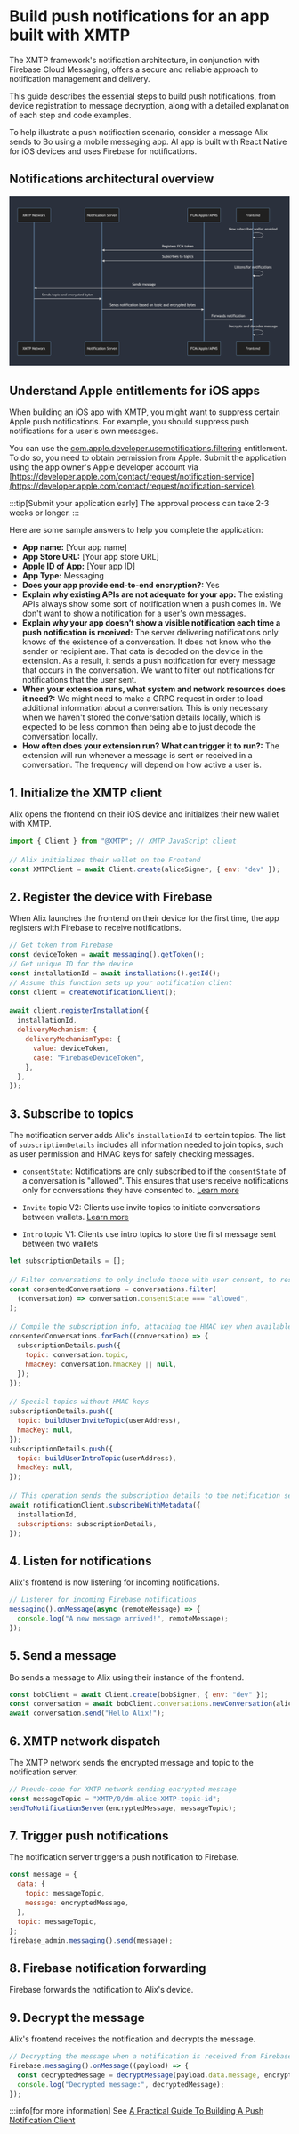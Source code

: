 # Build push notifications for an app built with XMTP

The XMTP framework's notification architecture, in conjunction with Firebase Cloud Messaging, offers a secure and reliable approach to notification management and delivery. 

This guide describes the essential steps to build push notifications, from device registration to message decryption, along with a detailed explanation of each step and code examples.

To help illustrate a push notification scenario, consider a message Alix sends to Bo using a mobile messaging app. Al app is built with React Native for iOS devices and uses Firebase for notifications. 

## Notifications architectural overview

![Sequence diagram illustrating an overview of the notification handling and delivery process in XMTP](https://raw.githubusercontent.com/xmtp/docs-xmtp-org/main/docs/pages/img/notif-diagram.png)

## Understand Apple entitlements for iOS apps

When building an iOS app with XMTP, you might want to suppress certain Apple push notifications. For example, you should suppress push notifications for a user's own messages.

You can use the [com.apple.developer.usernotifications.filtering](https://developer.apple.com/documentation/bundleresources/entitlements/com_apple_developer_usernotifications_filtering) entitlement. To do so, you need to obtain permission from Apple. Submit the application using the app owner's Apple developer account via [https://developer.apple.com/contact/request/notification-service](https://developer.apple.com/contact/request/notification-service).

:::tip[Submit your application early]
The approval process can take 2-3 weeks or longer.
:::

Here are some sample answers to help you complete the application:

- **App name:** [Your app name]
- **App Store URL:** [Your app store URL]
- **Apple ID of App:** [Your app ID]
- **App Type:** Messaging
- **Does your app provide end-to-end encryption?:** Yes
- **Explain why existing APIs are not adequate for your app:** The existing APIs always show some sort of notification when a push comes in. We don't want to show a notification for a user's own messages.
- **Explain why your app doesn’t show a visible notification each time a push notification is received:** The server delivering notifications only knows of the existence of a conversation. It does not know who the sender or recipient are. That data is decoded on the device in the extension. As a result, it sends a push notification for every message that occurs in the conversation. We want to filter out notifications for notifications that the user sent.
- **When your extension runs, what system and network resources does it need?:** We might need to make a GRPC request in order to load additional information about a conversation. This is only necessary when we haven't stored the conversation details locally, which is expected to be less common than being able to just decode the conversation locally.
- **How often does your extension run? What can trigger it to run?:** The extension will run whenever a message is sent or received in a conversation. The frequency will depend on how active a user is.

## 1. Initialize the XMTP client

Alix opens the frontend on their iOS device and initializes their new wallet with XMTP.

```javascript [JavaScript]
import { Client } from "@XMTP"; // XMTP JavaScript client

// Alix initializes their wallet on the Frontend
const XMTPClient = await Client.create(aliceSigner, { env: "dev" });
```

## 2. Register the device with Firebase

When Alix launches the frontend on their device for the first time, the app registers with Firebase to receive notifications.

```javascript [JavaScript]
// Get token from Firebase
const deviceToken = await messaging().getToken();
// Get unique ID for the device
const installationId = await installations().getId();
// Assume this function sets up your notification client
const client = createNotificationClient();

await client.registerInstallation({
  installationId,
  deliveryMechanism: {
    deliveryMechanismType: {
      value: deviceToken,
      case: "FirebaseDeviceToken",
    },
  },
});
```

## 3. Subscribe to topics

The notification server adds Alix's `installationId` to certain topics. The list of `subscriptionDetails` includes all information needed to join topics, such as user permission and HMAC keys for safely checking messages.

- `consentState`: Notifications are only subscribed to if the `consentState` of a conversation is "allowed". This ensures that users receive notifications only for conversations they have consented to. [Learn more](/consent/overview-user-consent)

- `Invite` topic V2: Clients use invite topics to initiate conversations between wallets. [Learn more](https://github.com/xmtp/proto/blob/main/PROTOCOL.md#invitations)

- `Intro` topic V1: Clients use intro topics to store the first message sent between two wallets

```javascript [JavaScript]
let subscriptionDetails = [];

// Filter conversations to only include those with user consent, to respect privacy and avoid SPAM.
const consentedConversations = conversations.filter(
  (conversation) => conversation.consentState === "allowed",
);

// Compile the subscription info, attaching the HMAC key when available.
consentedConversations.forEach((conversation) => {
  subscriptionDetails.push({
    topic: conversation.topic,
    hmacKey: conversation.hmacKey || null,
  });
});

// Special topics without HMAC keys
subscriptionDetails.push({
  topic: buildUserInviteTopic(userAddress),
  hmacKey: null,
});
subscriptionDetails.push({
  topic: buildUserIntroTopic(userAddress),
  hmacKey: null,
});

// This operation sends the subscription details to the notification service.
await notificationClient.subscribeWithMetadata({
  installationId,
  subscriptions: subscriptionDetails,
});
```

## 4. Listen for notifications

Alix's frontend is now listening for incoming notifications.

```javascript [JavaScript]
// Listener for incoming Firebase notifications
messaging().onMessage(async (remoteMessage) => {
  console.log("A new message arrived!", remoteMessage);
});
```

## 5. Send a message

Bo sends a message to Alix using their instance of the frontend.

```javascript [JavaScript]
const bobClient = await Client.create(bobSigner, { env: "dev" });
const conversation = await bobClient.conversations.newConversation(aliceWallet);
await conversation.send("Hello Alix!");
```

## 6. XMTP network dispatch

The XMTP network sends the encrypted message and topic to the notification server.

```javascript [JavaScript]
// Pseudo-code for XMTP network sending encrypted message
const messageTopic = "XMTP/0/dm-alice-XMTP-topic-id";
sendToNotificationServer(encryptedMessage, messageTopic);
```

## 7. Trigger push notifications

The notification server triggers a push notification to Firebase.

```javascript [JavaScript]
const message = {
  data: {
    topic: messageTopic,
    message: encryptedMessage,
  },
  topic: messageTopic,
};
firebase_admin.messaging().send(message);
```

## 8. Firebase notification forwarding

Firebase forwards the notification to Alix's device.

## 9. Decrypt the message

Alix's frontend receives the notification and decrypts the message.

```javascript [JavaScript]
// Decrypting the message when a notification is received from Firebase
Firebase.messaging().onMessage((payload) => {
  const decryptedMessage = decryptMessage(payload.data.message, encryptionKey);
  console.log("Decrypted message:", decryptedMessage);
});
```

:::info[for more information]
See [A Practical Guide To Building A Push Notification Client](https://github.com/XMTP/example-notification-server-go/blob/main/docs/notifications-client-guide.md?plain=1)
